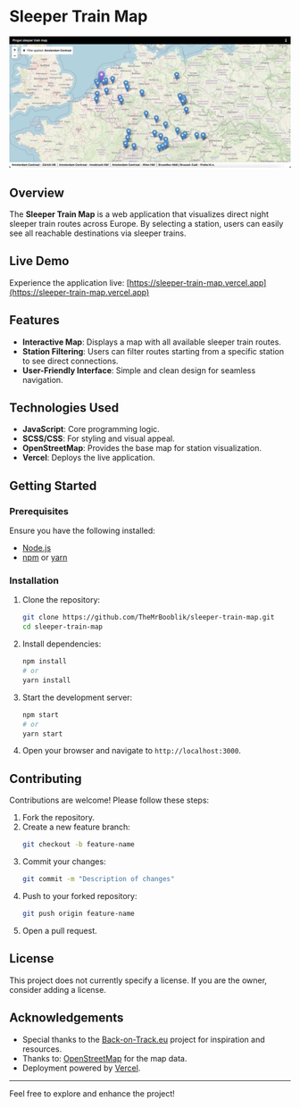 # Sleeper Train Map

![Sleeper Train Map Preview](preview.png)

## Overview

The **Sleeper Train Map** is a web application that visualizes direct night sleeper train routes across Europe. By selecting a station, users can easily see all reachable destinations via sleeper trains.

## Live Demo

Experience the application live: [https://sleeper-train-map.vercel.app](https://sleeper-train-map.vercel.app)

## Features

- **Interactive Map**: Displays a map with all available sleeper train routes.
- **Station Filtering**: Users can filter routes starting from a specific station to see direct connections.
- **User-Friendly Interface**: Simple and clean design for seamless navigation.

## Technologies Used

- **JavaScript**: Core programming logic.
- **SCSS/CSS**: For styling and visual appeal.
- **OpenStreetMap**: Provides the base map for station visualization.
- **Vercel**: Deploys the live application.

## Getting Started

### Prerequisites

Ensure you have the following installed:

- [Node.js](https://nodejs.org/)
- [npm](https://www.npmjs.com/) or [yarn](https://yarnpkg.com/)

### Installation

1. Clone the repository:
   ```bash
   git clone https://github.com/TheMrBooblik/sleeper-train-map.git
   cd sleeper-train-map
   ```

2. Install dependencies:
   ```bash
   npm install
   # or
   yarn install
   ```

3. Start the development server:
   ```bash
   npm start
   # or
   yarn start
   ```

4. Open your browser and navigate to `http://localhost:3000`.

## Contributing

Contributions are welcome! Please follow these steps:

1. Fork the repository.
2. Create a new feature branch:
   ```bash
   git checkout -b feature-name
   ```
3. Commit your changes:
   ```bash
   git commit -m "Description of changes"
   ```
4. Push to your forked repository:
   ```bash
   git push origin feature-name
   ```
5. Open a pull request.

## License

This project does not currently specify a license. If you are the owner, consider adding a license.

## Acknowledgements

- Special thanks to the [Back-on-Track.eu](https://github.com/Back-on-Track-eu) project for inspiration and resources.
- Thanks to: [OpenStreetMap](https://www.openstreetmap.org/) for the map data.
- Deployment powered by [Vercel](https://vercel.com/).

---
Feel free to explore and enhance the project!
